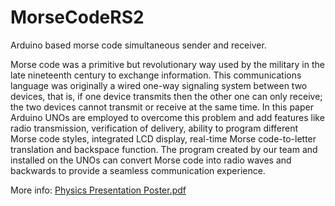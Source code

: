 # MorseCodeRS2
Arduino based morse code simultaneous sender and receiver.

Morse code was a primitive but revolutionary way used by the military in the late nineteenth century to exchange information. This communications language was originally a wired one-way signaling system between two devices, that is, if one device transmits then the other one can only receive; the two devices cannot transmit or receive at the same time. In this paper Arduino UNOs are employed to overcome this problem and add features like radio transmission, verification of delivery, ability to program different Morse code styles, integrated LCD display, real-time Morse code-to-letter translation and backspace function. The program created by our team and installed on the UNOs can convert Morse code into radio waves and backwards to provide a seamless communication experience.

More info: [Physics Presentation Poster.pdf](/Physics%20Presentation%20Poster.pdf)

